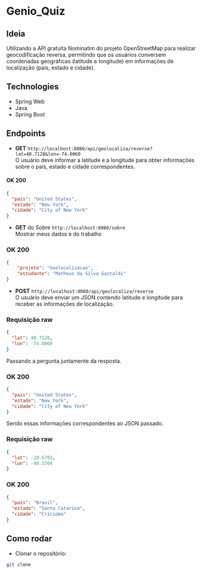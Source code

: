 # Genio_Quiz

## Ideia
Utilizando a API gratuita Nominatim do projeto OpenStreetMap para realizar geocodificação reversa, permitindo que os usuários conversem coordenadas geográficas (latitude e longitude) em informações de localização (país, estado e cidade).

## Technologies
- Spring Web
- Java
- Spring Boot

## Endpoints

* **GET** `http://localhost:8080/api/geolocaliza/reverse?lat=40.7128&lon=-74.0060`  
  O usuário deve informar a latitude e a longitude para obter informações sobre o país, estado e cidade correspondentes.

#### **OK 200**
```json
{
  "pais": "United States",
  "estado": "New York",
  "cidade": "City of New York"
}
```

* **GET** do Sobre `http://localhost:8080/sobre`  
Mostrar meus dados e do trabalho

### **OK 200**
```json
{
    "projeto": "Geolocalizacao",
    "estudante": "Matheus da Silva Gastaldi"
}
```

* **POST** `http://localhost:8080/api/geolocaliza/reverse`  
  O usuário deve enviar um JSON contendo latitude e longitude para receber as informações de localização.

### Requisição raw

```json
{
  "lat": 40.7128,
  "lon": -74.0060
} 
```
Passando a pergunta juntamente da resposta.

### **OK 200**
```json
{
  "pais": "United States",
  "estado": "New York",
  "cidade": "City of New York"
}
```

Sendo essas informações correspondentes ao JSON passado.

### Requisição raw

```json
{
  "lat": -28.6783,
  "lon": -49.3704
} 
```
### **OK 200**
```json
{
  "pais": "Brasil",
  "estado": "Santa Catarina",
  "cidade": "Criciúma"
}
```


## Como rodar

* Clonar o repositório: 
```bash
git clone 
```
